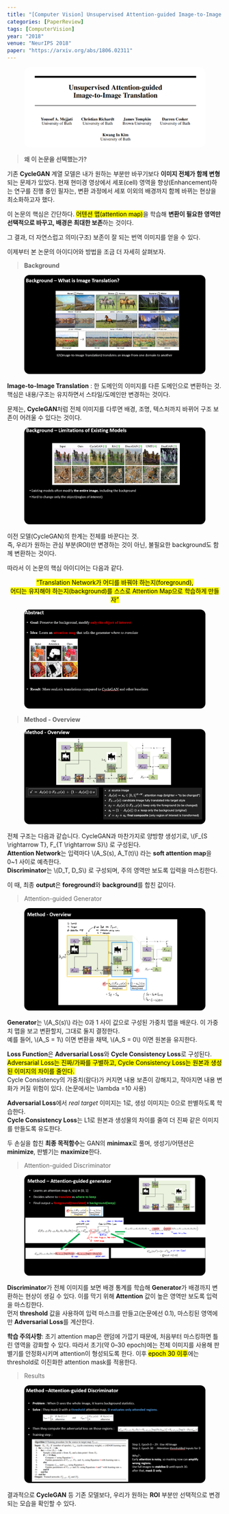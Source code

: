 ```yaml
---
title: "[Computer Vision] Unsupervised Attention-guided Image-to-Image Translation (NeurIPS 2018)"
categories: [PaperReview]
tags: [ComputerVision]
year: "2018"
venue: "NeurIPS 2018"
paper: "https://arxiv.org/abs/1806.02311"
---
```


<figure>
  <img src="/assets/paper_img/attention_gan/fig1.png" alt="Figure 1" style="max-width:100%; border-radius:12px;">
</figure>

<blockquote><b>왜 이 논문을 선택했는가?</b></blockquote>

<p>기존 <b>CycleGAN</b> 계열 모델은 내가 원하는 부분만 바꾸기보다
<b>이미지 전체가 함께 변형</b>되는 문제가 있었다. 
현재 현미경 영상에서 세포(cell) 영역을 향상(Enhancement)하는 연구를 진행 중인 필자는, 
변환 과정에서 세포 이외의 배경까지 함께 바뀌는 현상을 최소화하고자 했다.</p>

<p>이 논문의 핵심은 간단하다. <mark>어텐션 맵(attention map)</mark>을 학습해 
<b>변환이 필요한 영역만 선택적으로 바꾸고, 배경은 최대한 보존</b>하는 것이다.</p>
<p>그 결과, 더 자연스럽고 의미(구조) 보존이 잘 되는 번역 이미지를 얻을 수 있다.</p>
<p>이제부터 본 논문의 아이디어와 방법을 조금 더 자세히 살펴보자.</p>

<blockquote><b>Background</b></blockquote>

<figure>
  <img src="/assets/paper_img/attention_gan/fig2.png" alt="Background figure" style="max-width:100%; border-radius:12px;">
</figure>

<p><b>Image-to-Image Translation</b> : 한 도메인의 이미지를 다른 도메인으로 변환하는 것.<br>
핵심은 내용/구조는 유지하면서 스타일/도메인만 변경하는 것이다.</p>

<p>문제는, <b>CycleGAN</b>처럼 전체 이미지를 다루면 배경, 조명, 텍스처까지 바뀌어 구조 보존이 어려울 수 있다는 것이다.</p>

<figure>
  <img src="/assets/paper_img/attention_gan/fig3.png" alt="CycleGAN limitation" style="max-width:100%; border-radius:12px;">
</figure>

<p>이전 모델(CycleGAN)의 한계는 전체를 바꾼다는 것.<br>
즉, 우리가 원하는 관심 부분(ROI)만 변경하는 것이 아닌, 불필요한 background도 함께 변환하는 것이다.</p>

<p>따라서 이 논문의 핵심 아이디어는 다음과 같다.</p>

<p style="text-align:center;"><mark>“Translation Network가 어디를 바꿔야 하는지(foreground),<br>
어디는 유지해야 하는지(background)를 스스로 Attention Map으로 학습하게 만들자”</mark></p>

<figure>
  <img src="/assets/paper_img/attention_gan/fig4.png" alt="Attention idea" style="max-width:100%; border-radius:12px;">
</figure>

<blockquote><b>Method - Overview</b></blockquote>

<figure>
  <img src="/assets/paper_img/attention_gan/fig5.png" alt="Method overview" style="max-width:100%; border-radius:12px;">
</figure>

<p>전체 구조는 다음과 같습니다. CycleGAN과 마찬가지로 양방향 생성기로, 
 \(F_{S \rightarrow T}, F_{T \rightarrow S}\)  로 구성된다. <br>
<b>Attention Network</b>는 입력마다  \(A_S(s), A_T(t)\)  라는 <b>soft attention map</b>을 0~1 사이로 예측한다. <br>
<b>Discriminator</b>는  \(D_T, D_S\)  로 구성되며, 주의 영역만 보도록 입력을 마스킹한다.</p>

<p>이 때, 최종 <b>output</b>은 <b>foreground</b>와 <b>background</b>를 합친 값이다.</p>

<blockquote>Attention-guided Generator</blockquote>

<figure>
  <img src="/assets/paper_img/attention_gan/fig6.png" alt="Attention-guided Generator" style="max-width:100%; border-radius:12px;">
</figure>

<p><b>Generator</b>는  \(A_S(s)\) 라는 0과 1 사이 값으로 구성된 가중치 맵을 배운다. 
이 가중치 맵을 보고 변환할지, 그대로 둘지 결정한다. <br>
예를 들어, \(A_S = 1\)  이면 변환을 채택,  \(A_S = 0\)  이면 원본을 유지한다.</p>

<p><b>Loss Function</b>은 <b>Adversarial Loss</b>와 <b>Cycle Consistency Loss</b>로 구성된다. 
<mark>Adversarial Loss는 진짜/가짜를 구별하고, Cycle Consistency Loss는 원본과 생성된 이미지의 차이를 줄인다.</mark><br>
Cycle Consistency의 가중치(람다)가 커지면 내용 보존이 강해지고, 작아지면 내용 변화가 커질 위험이 있다. (논문에서는 \lambda =10 사용)</p>

<p><b>Adversarial Loss</b>에서 <i>real target</i> 이미지는 1로, 생성 이미지는 0으로 판별하도록 학습한다.<br>
<b>Cycle Consistency Loss</b>는 L1로 원본과 생성물의 차이를 줄여 더 진짜 같은 이미지를 만들도록 유도한다.</p>

<p>두 손실을 합친 <b>최종 목적함수</b>는 GAN의 <b>minimax</b>로 풀며, 
생성기/어텐션은 <b>minimize</b>, 판별기는 <b>maximize</b>한다.</p>

<blockquote>Attention-guided Discriminator</blockquote>

<figure>
  <img src="/assets/paper_img/attention_gan/fig7.png" alt="Attention-guided Discriminator" style="max-width:100%; border-radius:12px;">
</figure>

<p><b>Discriminator</b>가 전체 이미지를 보면 배경 통계를 학습해 <b>Generator</b>가 배경까지 변환하는 현상이 생길 수 있다. 
이를 막기 위해 <b>Attention</b> 값이 높은 영역만 보도록 입력을 마스킹한다. <br>
먼저 <b>threshold</b> 값을 사용하여 입력 마스크를 만들고(논문에선 0.1), 
마스킹된 영역에만 <b>Adversarial Loss</b>를 계산한다.</p>

<p><b>학습 주의사항</b>: 초기 attention map은 랜덤에 가깝기 때문에, 
처음부터 마스킹하면 틀린 영역을 강화할 수 있다. 따라서 초기(약 0–30 epoch)에는 전체 이미지를 사용해 
판별기를 안정화시키며 attention이 형성되도록 한다. 이후 <mark>epoch 30 이후</mark>에는 
threshold로 이진화한 attention mask를 적용한다.</p>

<blockquote>Results</blockquote>

<figure>
  <img src="/assets/paper_img/attention_gan/fig8.png" alt="Results" style="max-width:100%; border-radius:12px;">
</figure>

<p>결과적으로 <b>CycleGAN</b> 등 기존 모델보다, 우리가 원하는 <b>ROI</b> 부분만 선택적으로 변경되는 모습을 확인할 수 있다.</p>